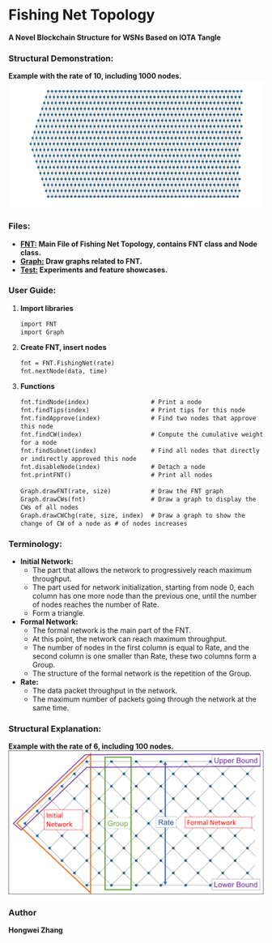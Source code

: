 # Fishing Net Topology
**A Novel Blockchain Structure for WSNs Based on IOTA Tangle**

### Structural Demonstration:
**Example with the rate of 10, including 1000 nodes.**
![FNT Structure Display](image/FNT_Structure.png)

### Files:
- **[FNT:](FNT.py) Main File of Fishing Net Topology, contains FNT class and Node class.**
- **[Graph:](Graph.py) Draw graphs related to FNT.**
- **[Test:](Test.ipynb) Experiments and feature showcases.**

### User Guide:
1. **Import libraries**
    ~~~
   import FNT
   import Graph
    ~~~
2. **Create FNT, insert nodes**
    ~~~
   fnt = FNT.FishingNet(rate)
   fnt.nextNode(data, time)
    ~~~
3. **Functions**
    ~~~
   fnt.findNode(index)                 # Print a node
   fnt.findTips(index)                 # Print tips for this node
   fnt.findApprove(index)              # Find two nodes that approve this node
   fnt.findCW(index)                   # Compute the cumulative weight for a node
   fnt.findSubnet(index)               # Find all nodes that directly or indirectly approved this node
   fnt.disableNode(index)              # Detach a node
   fnt.printFNT()                      # Print all nodes
   
   Graph.drawFNT(rate, size)           # Draw the FNT graph
   Graph.drawCWs(fnt)                  # Draw a graph to display the CWs of all nodes
   Graph.drawCWChg(rate, size, index)  # Draw a graph to show the change of CW of a node as # of nodes increases
    ~~~

### Terminology:
- **Initial Network:**
  - The part that allows the network to progressively reach maximum throughput.
  - The part used for network initialization, starting from node 0, each column has one more node than the previous one, until the number of nodes reaches the number of Rate. 
  - Form a triangle.
- **Formal Network:**
  - The formal network is the main part of the FNT. 
  - At this point, the network can reach maximum throughput.
  - The number of nodes in the first column is equal to Rate, and the second column is one smaller than Rate, these two columns form a Group.
  - The structure of the formal network is the repetition of the Group.
- **Rate:**
  - The data packet throughput in the network. 
  - The maximum number of packets going through the network at the same time.

### Structural Explanation:
**Example with the rate of 6, including 100 nodes.**
![FNT Structure Explain](image/Explain.png)

### Author
**Hongwei Zhang**